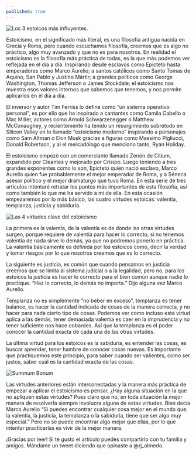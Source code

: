 ```yaml
---
published: true
---
```

![Los 3 estoicos más influyentes.]({{site.baseurl}}/images/stoics.jpg)


Estoicismo, en el significado más literal, es una filosofía antigua nacida en Grecia y Roma, pero cuando escuchamos filosofía, creemos que es algo no práctico, algo muy avanzado y que no es para nosotros. En realidad el estoicismo es la filosofía más práctica de todas, es la que más podemos ver reflejada en el día a día. Inspirando desde esclavos como Epicteto hasta emperadores como Marco Aurelio; a santos católicos como Santo Tomas de Aquino, San Pablo y Justino Mártir; a grandes políticos como George Washington, Thomas Jefferson o James Stockdale; el estoicismo nos muestra esos valores internos que sabemos que tenemos, y nos permite aplicarlos en el día a día.

El inversor y autor Tim Ferriss lo define como “un sistema operativo personal”, es por ello que ha inspirado a cantantes como Camila Cabello o Mac Miller, actores como Arnold Schwarzenegger o Matthew McConaughey, y recientemente ha tenido un resurgimiento sobretodo en Silicon Valley en lo llamado “estoicismo moderno” inspirando a personajes como Sam Altman o Elon Musk gracias a figuras como Massimo Pigliucci, Donald Robertson, y al el mercadólogo que menciono tanto, Ryan Holiday.

 El estoicismo empezó con un comerciante llamado Zenón de Citium, expandido por Cleantes y mejorado por Crisipo. Luego teniendo a tres grandes exponentes como lo son, Epicteto quien nació esclavo, Marco Aurelio quien fue probablemente el mejor emperador de Roma, y a Séneca asesor político y el mejor dramaturgo que tuvo Roma. En esta serie de tres artículos intentaré retratar los puntos más importantes de esta filosofía, así como también lo que me ha servido a mi de ella. En esta ocasión empezaremos por lo más básico, las cuatro virtudes estoicas: valentía, templanza, justicia y sabiduría.
 

![Las 4 virtudes clave del estoicismo]({{site.baseurl}}/images/virtues.png)

La primera es la valentía, de la valentía es de donde las otras virtudes surgen, porque requiere de valentía para hacer lo correcto, si no tenemos valentía de nada sirve lo demás, ya que no podremos ponerlo en práctica. La valentía básicamente es definida por los estoicos como, decir la verdad y tomar riesgos por lo que nosotros creemos que es lo correcto.

La siguiente es justicia, es común que cuando pensamos en justicia creemos que se limita al sistema judicial o a la legalidad, pero no, para los estoicos la justicia es hacer lo correcto para el bien común aunque nadie lo practique. “Haz lo correcto, lo demás no importa.” Dijo alguna vez Marco Aurelio.

Templanza no es simplemente “no beber en exceso”, templanza es tener balance, es hacer la cantidad indicada de cosas de la manera correcta, y no hacer para nada cierto tipo de cosas. Podemos ver como incluso esta virtud aplica a las demás, tener demasiada valentía es caer en la imprudencia y no tener suficiente nos hace cobardes. Así que la templanza es el poder conocer la cantidad exacta de cada una de las otras virtudes.  

La última virtud para los estoicos es la sabiduría, es entender las cosas, es buscar aprender, tener hambre de conocer cosas nuevas. Es importante que practiquemos este principio, para saber cuando ser valientes, como ser justos, saber cuál es la cantidad exacta de las cosas.


![Summum Bonum]({{site.baseurl}}/images/marcus.jpg)


Las virtudes anteriores están interconectadas y la manera más práctica de empezar a aplicar el estoicismo es pensar, ¿Hay alguna situación en la que no apliquen estas virtudes? Pues claro que no, en toda situación la mejor manera de resolverla siempre involucra alguna de estas virtudes. Bien decía Marco Aurelio “Si puedes encontrar cualquier cosa mejor en el mundo que, la valentía, la justicia, la templanza o la sabiduría, tiene que ser algo muy especial.” Pero no se puede encontrar algo mejor que ellas, por lo que intentar practicarlas es vivir de la mejor manera.

¡Gracias por leer! Si te gusto el artículo puedes compartirlo con tu familia y amigos. Mándame un tweet diciendo que opinaste a @rj_olmedo.
